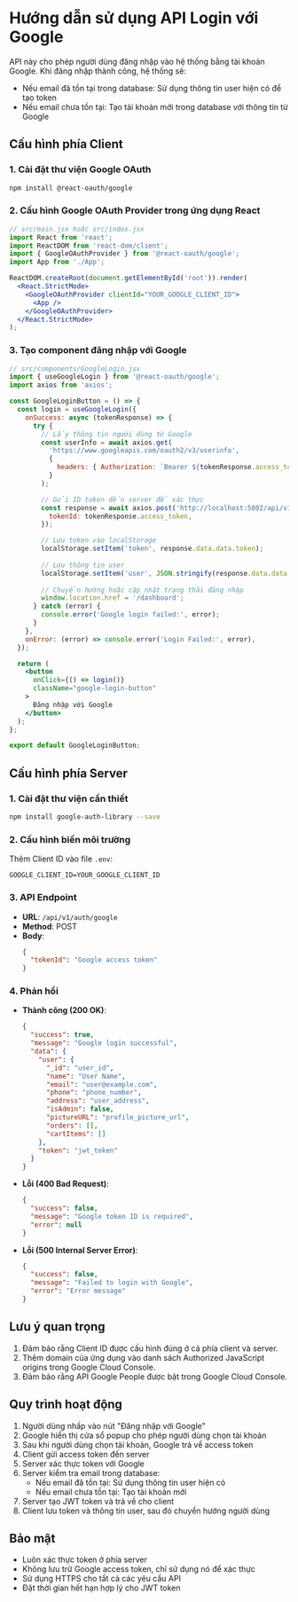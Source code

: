# Hướng dẫn sử dụng API Login với Google

API này cho phép người dùng đăng nhập vào hệ thống bằng tài khoản Google. Khi đăng nhập thành công, hệ thống sẽ:
- Nếu email đã tồn tại trong database: Sử dụng thông tin user hiện có để tạo token
- Nếu email chưa tồn tại: Tạo tài khoản mới trong database với thông tin từ Google

## Cấu hình phía Client

### 1. Cài đặt thư viện Google OAuth

```bash
npm install @react-oauth/google
```

### 2. Cấu hình Google OAuth Provider trong ứng dụng React

```jsx
// src/main.jsx hoặc src/index.jsx
import React from 'react';
import ReactDOM from 'react-dom/client';
import { GoogleOAuthProvider } from '@react-oauth/google';
import App from './App';

ReactDOM.createRoot(document.getElementById('root')).render(
  <React.StrictMode>
    <GoogleOAuthProvider clientId="YOUR_GOOGLE_CLIENT_ID">
      <App />
    </GoogleOAuthProvider>
  </React.StrictMode>
);
```

### 3. Tạo component đăng nhập với Google

```jsx
// src/components/GoogleLogin.jsx
import { useGoogleLogin } from '@react-oauth/google';
import axios from 'axios';

const GoogleLoginButton = () => {
  const login = useGoogleLogin({
    onSuccess: async (tokenResponse) => {
      try {
        // Lấy thông tin người dùng từ Google
        const userInfo = await axios.get(
          'https://www.googleapis.com/oauth2/v3/userinfo',
          {
            headers: { Authorization: `Bearer ${tokenResponse.access_token}` },
          }
        );

        // Gửi ID token đến server để xác thực
        const response = await axios.post('http://localhost:5002/api/v1/auth/google', {
          tokenId: tokenResponse.access_token,
        });

        // Lưu token vào localStorage
        localStorage.setItem('token', response.data.data.token);
        
        // Lưu thông tin user
        localStorage.setItem('user', JSON.stringify(response.data.data.user));
        
        // Chuyển hướng hoặc cập nhật trạng thái đăng nhập
        window.location.href = '/dashboard';
      } catch (error) {
        console.error('Google login failed:', error);
      }
    },
    onError: (error) => console.error('Login Failed:', error),
  });

  return (
    <button 
      onClick={() => login()} 
      className="google-login-button"
    >
      Đăng nhập với Google
    </button>
  );
};

export default GoogleLoginButton;
```

## Cấu hình phía Server

### 1. Cài đặt thư viện cần thiết

```bash
npm install google-auth-library --save
```

### 2. Cấu hình biến môi trường

Thêm Client ID vào file `.env`:

```
GOOGLE_CLIENT_ID=YOUR_GOOGLE_CLIENT_ID
```

### 3. API Endpoint

- **URL**: `/api/v1/auth/google`
- **Method**: POST
- **Body**:
  ```json
  {
    "tokenId": "Google access token"
  }
  ```

### 4. Phản hồi

- **Thành công (200 OK)**:
  ```json
  {
    "success": true,
    "message": "Google login successful",
    "data": {
      "user": {
        "_id": "user_id",
        "name": "User Name",
        "email": "user@example.com",
        "phone": "phone_number",
        "address": "user_address",
        "isAdmin": false,
        "pictureURL": "profile_picture_url",
        "orders": [],
        "cartItems": []
      },
      "token": "jwt_token"
    }
  }
  ```

- **Lỗi (400 Bad Request)**:
  ```json
  {
    "success": false,
    "message": "Google token ID is required",
    "error": null
  }
  ```

- **Lỗi (500 Internal Server Error)**:
  ```json
  {
    "success": false,
    "message": "Failed to login with Google",
    "error": "Error message"
  }
  ```

## Lưu ý quan trọng

1. Đảm bảo rằng Client ID được cấu hình đúng ở cả phía client và server.
2. Thêm domain của ứng dụng vào danh sách Authorized JavaScript origins trong Google Cloud Console.
3. Đảm bảo rằng API Google People được bật trong Google Cloud Console.

## Quy trình hoạt động

1. Người dùng nhấp vào nút "Đăng nhập với Google"
2. Google hiển thị cửa sổ popup cho phép người dùng chọn tài khoản
3. Sau khi người dùng chọn tài khoản, Google trả về access token
4. Client gửi access token đến server
5. Server xác thực token với Google
6. Server kiểm tra email trong database:
   - Nếu email đã tồn tại: Sử dụng thông tin user hiện có
   - Nếu email chưa tồn tại: Tạo tài khoản mới
7. Server tạo JWT token và trả về cho client
8. Client lưu token và thông tin user, sau đó chuyển hướng người dùng

## Bảo mật

- Luôn xác thực token ở phía server
- Không lưu trữ Google access token, chỉ sử dụng nó để xác thực
- Sử dụng HTTPS cho tất cả các yêu cầu API
- Đặt thời gian hết hạn hợp lý cho JWT token
